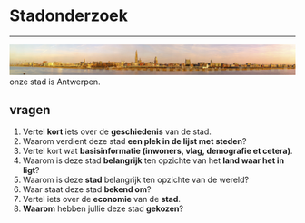 # Stadonderzoek

----------

![Antwerpen panorama](../site/afbeeldingen/backdrop.jpg)
onze stad is Antwerpen.

## vragen

1. Vertel **kort** iets over de **geschiedenis** van de stad.
2. Waarom verdient deze stad **een plek in de lijst met steden**?
3. Vertel kort wat **basisinformatie (inwoners, vlag, demografie et cetera)**.
4. Waarom is deze stad **belangrijk** ten opzichte van het **land waar het in ligt**?
5. Waarom is deze **stad** belangrijk ten opzichte van de wereld?
6. Waar staat deze stad **bekend om**?
7. Vertel iets over de **economie** van de **stad**.
8. **Waarom** hebben jullie deze stad **gekozen**?

